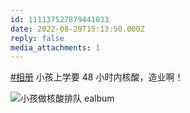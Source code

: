 ```yaml
---
id: 111137527879441033
date: 2022-08-29T15:13:50.000Z
reply: false
media_attachments: 1
---
```


[#相册](https://e5n.cc/tags/%E7%9B%B8%E5%86%8C) 小孩上学要 48 小时内核酸，造业啊！

![小孩做核酸排队
ealbum](https://files.e5n.cc/media_attachments/files/115/092/829/774/627/630/original/65cda5fd7baa1748.jpg)
